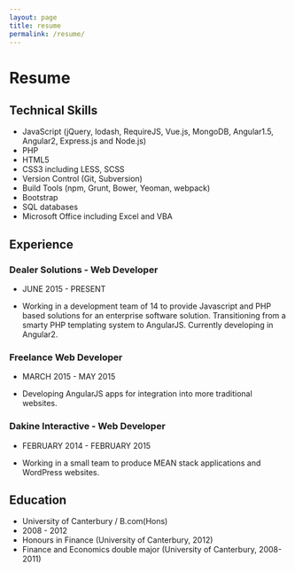 ```yaml
---
layout: page
title: resume
permalink: /resume/
---
```


# Resume

## Technical Skills

* JavaScript (jQuery, lodash, RequireJS, Vue.js, MongoDB, Angular1.5, Angular2, Express.js and Node.js)
* PHP
* HTML5
* CSS3 including  LESS, SCSS
* Version Control (Git, Subversion)
* Build Tools (npm, Grunt, Bower, Yeoman, webpack)
* Bootstrap 
* SQL databases
* Microsoft Office including Excel and VBA

## Experience

### Dealer Solutions - Web Developer

* JUNE 2015 - PRESENT

* Working in a development team of 14 to provide Javascript and PHP based solutions for an enterprise software solution. Transitioning from a smarty PHP templating system to AngularJS. Currently developing in Angular2.

### Freelance Web Developer

* MARCH 2015 - MAY 2015 

* Developing AngularJS apps for integration into more traditional websites.  

### Dakine Interactive - Web Developer

* FEBRUARY  2014 - FEBRUARY 2015

* Working in a small team to produce MEAN stack applications and WordPress websites.

## Education
* University of Canterbury / B.com(Hons)
* 2008 - 2012
* Honours in Finance (University of Canterbury, 2012)
* Finance and Economics double major (University of Canterbury, 2008-2011)
